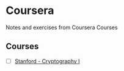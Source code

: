 # Coursera
Notes and exercises from Coursera Courses

## Courses
- [ ] [Stanford - Cryptography I](Cryptography/I/README.md)
